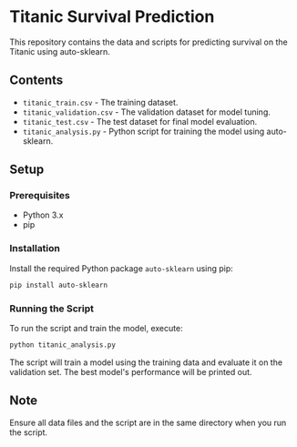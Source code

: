 
# Titanic Survival Prediction

This repository contains the data and scripts for predicting survival on the Titanic using auto-sklearn.

## Contents
- `titanic_train.csv` - The training dataset.
- `titanic_validation.csv` - The validation dataset for model tuning.
- `titanic_test.csv` - The test dataset for final model evaluation.
- `titanic_analysis.py` - Python script for training the model using auto-sklearn.

## Setup

### Prerequisites
- Python 3.x
- pip

### Installation
Install the required Python package `auto-sklearn` using pip:

```bash
pip install auto-sklearn
```

### Running the Script
To run the script and train the model, execute:

```bash
python titanic_analysis.py
```

The script will train a model using the training data and evaluate it on the validation set. The best model's performance will be printed out.

## Note
Ensure all data files and the script are in the same directory when you run the script.
